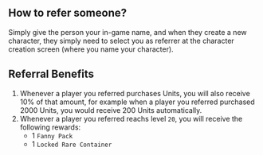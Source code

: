 
## How to refer someone?
Simply give the person your in-game name, and when they create a new character, they simply need to select you as referrer at the character creation screen (where you name your character).

##  Referral Benefits
1. Whenever a player you referred purchases Units, you will also receive 10% of that amount, for example when a player you referred purchased 2000 Units, you would receive 200 Units automatically.
2. Whenever a player you referred reachs level `20`, you will receive the following rewards: 
	- 1 `Fanny Pack`
	- 1 `Locked Rare Container`
